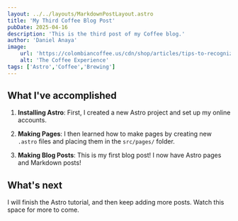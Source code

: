 ```yaml
---
layout: ../../layouts/MarkdownPostLayout.astro
title: 'My Third Coffee Blog Post'
pubDate: 2025-04-16
description: 'This is the third post of my Coffee blog.'
author: 'Daniel Anaya'
image:
    url: 'https://colombiancoffee.us/cdn/shop/articles/tips-to-recognize-good-quality-coffee-424970.png?v=1713377616&width=1024'
    alt: 'The Coffee Experience'
tags: ['Astro','Coffee','Brewing']
---
```


## What I've accomplished

1. **Installing Astro**: First, I created a new Astro project and set up my online accounts.

2. **Making Pages**: I then learned how to make pages by creating new `.astro` files and placing them in the `src/pages/` folder.

3. **Making Blog Posts**: This is my first blog post! I now have Astro pages and Markdown posts!

## What's next

I will finish the Astro tutorial, and then keep adding more posts. Watch this space for more to come.